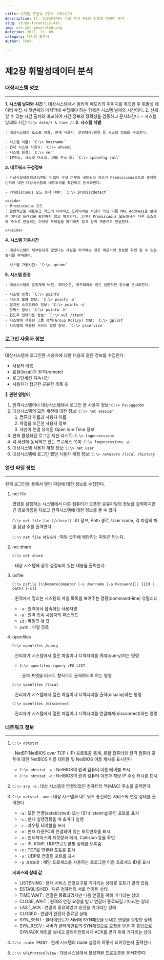 ```yaml
---

title: 디지털 포렌식 2주차 스터디(2)
description: II. 휘발성데이터 수집 분석 제1장 휘발성 데이터 분석
slug: study-forensics-4th
img: not-yet-generated.png
datetime: 2021. 11. 09.
category: 디지털 포렌식
author: 최예지

---
```


# 제2장 휘발성데이터 분석

### 대상시스템 정보

---

**1. 시스템 날짜와 시간**
    1. 대상시스템에서 물리적 메모리의 이미지를 획득한 후 휘발성 데이터 수집 시 첫번째와 마지막에 수집해야 하는 항목은 시스템 날짜와 시간이다.
    2. 신뢰할 수 있는 시간 출처와 비교하여 시간 정보의 정확성을 검증하고 문서화한다.
    - 시스템 날짜와 시간: `C:\> date/t & time /t`
**2. 시스템 식별**
    
    : 대상시스템의 호스트 이름, 현재 사용자, 운영체제/환경 등 시스템 정보를 수집한다.
    
    - 시스템 이름: `C:\> hostname`
    - 현재 시스템 사용자: `C:\> whoami`
    - 시스템 환경: `C:\> ver`
    - IP주소, 서스넷 마스크, DNS 주소 등: `C:\> ipconfig /all`
**3. 네트워크 구성정보**
    
    : 가상사설네트워크(VPN) 어댑터 구성 여부와 네트워크 카드가 Promiscuous모드로 동작하는지에 대한 대상시스템의 네트워크를 확인하고 문서화한다.
    
    - Promiscuous 모드 동작 여부: `C:\> promiscdetect`
    
    <aside>
    💡 Promiscuous 모드
    : 일반적으로 네트워크 카드의 디바이스 드라이버는 자신이 아닌 다른 MAC Address로 보내진 이더넷 프레임을 확인하지 않고 폐기한다. 그러나 Promiscuous 모드에서는 다른 호스트의 주소로 전송되는 이더넷 프레임을 폐기하지 않고 상위 계층으로 전달한다.
    
    </aside>
    
**4. 시스템 가동시간**
    
    : 대상시스템이 재부팅되지 않았다는 사실을 파악하는 것은 메모리의 정보를 확인 할 수 있는 동기를 부여한다.
    
    - 시스템 가동시간: `C:\> uptime`
**5. 시스템 환경**
    
    : 대상시스템의 운영체제 버전, 패치수준, 하드웨어와 같은 일반적인 정보를 문서화한다.
    
    - 시스템 환경: `C:\> psinfo`
    - 디스크 볼륨 정보: `C:\> psinfo -d`
    - 설치된 소프트웨어 정보: `C:\> psinfo -s`
    - 핫픽스 정보: `C:\> psinfo -h`
    - 윈도우 업데이트 정보: `C:\> wul /stext`
    - 시스템에 적용된 그룹 정책(Group Policy) 정보: `C:\> gplist`
    - 시스템에 적용된 서비스 설정 정보: `C:\> psservice`

### 로그인 사용자 정보

---

대상시스템에 로그인한 사용자에 대한 다음과 같은 정보를 수집한다:

- 사용자 이름
- 로컬(local)과 원격(remote)
- 로그인세션 지속시간
- 사용자가 접근한 공유한 목록 등

📍 **관련 명령어**

1. 원격시스템이나 대상시스템에서 로그인 한 사용자 정보: `C:\> PsLoggedOn`
2. 대상시스템의 모든 세션에 대한 정보: `C:\> net session`
    1. 컴퓨터 이름과 사용자 이름
    2. 파일을 오픈한 사용자 정보
    3. 세션이 연결 유지된 Open Idle Time 정보
3. 현재 활성화된 로그온 세션 리스트: `C:\> logonsessions`
4. 각 세션에 동작하고 있는 프로세스 목록: `C:\> logonsessions -p`
5. 대상시스템 사용자 계정 정보: `C:\> net user`
6. 대상시스템에 로그인 했던 사용자 계정 정보: `C:\> netusers /local /history`

### 열린 파일 정보

---

원격 로그인을 통해서 열린 파일에 대한 정보를 수집한다.

1. net file
    
    명령을 실행하는 시스템에서 다른 컴퓨터가 오픈한 공유파일의 정보를 출력하지만 긴 경로이름을 자르고 원격시스템에 대한 정보를 볼 수 없다.
    
    `C:\> net file [id [/close]]` : ID 정보, Path 경로, User name, 각 파일의 파일 잠금 수를 출력한다.
    
    `C:\> net file 파일숫자` : 파일 숫자에 해당하는 파일은 닫는다.
     
2. net share
    
    `C:\> net share`
    
    : 대상 시스템에 공유 설정되어 있는 내용을 출력한다.
    
3. psfile
    
    `C:\> psfile [\\RemoteComputer [-u Username [-p Password]]] [[Id | path] [-c]]`
    
    : 원격에서 열리는 시스템의 파일 목록을 보여주는 명령(command-line) 유틸리티
    
    - `-u` : 원격에서 접속하는 사용자명
    - `-p` : 원격 접속 사용자의 패스워드
    - `Id` : 파일의 id 값
    - `path` : 파일 경로
4. openfiles
    
    `C:\> openfiles /query`
    
    : 관리자가 시스템에서 열린 파일이나 디렉터리를 쿼리(query)하는 명령
    
    - `C:\> openfiles /query /FO LIST`
        
        : 출력 포맷을 리스트 형식으로 출력하도록 하는 명령 
        
    
    `C:\> openfiles /local`
    
    : 관리자가 시스템에서 열린 파일이나 디렉터리를 출력(display)하는 명령
    
    `C:\> openfiles /disconnect`
    
    : 관리자가 시스템에서 열린 파일이나 디렉터리를 연결해제(disconnect)하는 명령
    

### 네트워크 정보

---

1. `C:\> nbtstat`
    
    : NetBT(NetBIOS over TCP / IP) 프로토콜 통계, 로컬 컴퓨터와 원격 컴퓨터 모두에 대한 NetBIOS 이름 테이블 및 NetBIOS 이름 캐시를 표시한다
    
    - `C:\> nbtstat -a` : NetBIOS의 원격 컴퓨터 이름 테이블 표시
    - `C:\> nbtstat -c` : NetBIOS의 원격 컴퓨터 이름과 해당 IP 주소 캐시를 표시
2. `C:\> arp -a` : 대상 시스템과 연결되었던 컴퓨터의 맥(MAC) 주소를 출력한다
3. `C:\> netstat -ano` : 대상 시스템과 네트워크 통신하는 서비스의 연결 상태를 출력한다
    - `-a` : 모든 연결(established) 또는 대기(listening)중인 포트를 표시
    - `-c` : 현재 실행명령을 매 초마다 실행
    - `-r` : 라우팅 테이블을 표시
    - `-n` : 현재 다른PC와 연결되어 있는 포트번호를 표시
    - `-e` : 인터페이스의 패킷량과 에러, Collision 등을 확인
    - `-s` : IP, ICMP, UDP프로토콜별 상태를 보여줌
    - `-t` : TCP로 연결된 포트를 표시
    - `-u` : UDP로 연결된 포트를 표시
    - `-p 프로토콜` : 해당 프로세스를 사용하는 프로그램 이름 프로세스 ID를 표시
    
    **서비스의 상태 값**
    
    - LISTENING : 현재 서비스 연결요구를 기다리는 상태로 포트가 열려 있음.
    - ESTABLISHED : 다른 컴퓨터와 서로 연결된 상태
    - TIME WAIT : 연결은 종료되었지만 다음 연결을 위해 기다리는 상태
    - CLOSE_WAIT : 원격의 연결 요청을 받고 연결이 종료되길 기다리는 상태
    - LAST_ACK : 연결이 종료되었고 승인을 기다리는 상태
    - CLOSED : 연결이 완전히 종료된 상태
    - SYN_SENT : 클라이언트가 서버에 SYN패킷을 보내고 연결을 요청한 상태
    - SYN_RECV : 서버가 클라이언트의 SYN패킷으로 요청을 받은 후 응답으로 SYN/ACK 패킷을 보내고 클라이언트에게 ACK를 받기 위해 기다리는 상태
4. `C:\> route PRINT` : 현재 시스템의 route 설정이 어떻게 되어있는지 출력한다
5. `C:\> URLProtocolView` : 대상시스템에서 활성화된 프로토콜을 문서화한다
